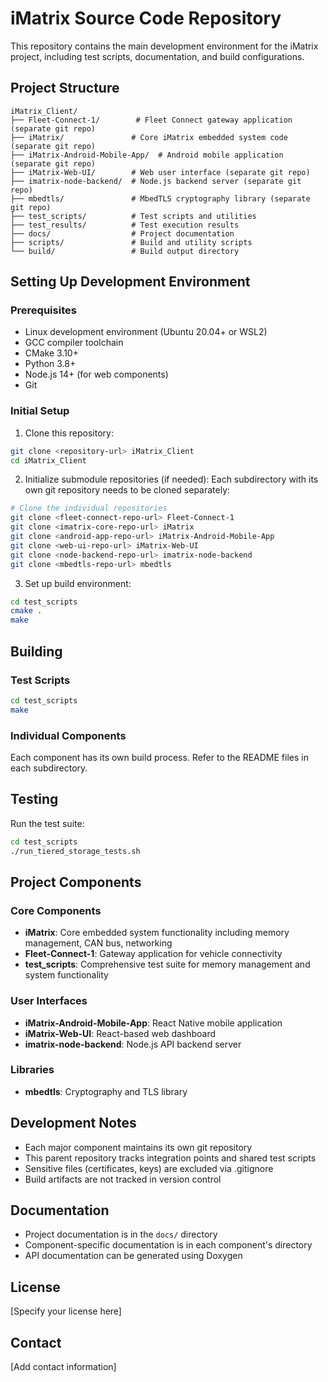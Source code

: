 # iMatrix Source Code Repository

This repository contains the main development environment for the iMatrix project, including test scripts, documentation, and build configurations.

## Project Structure

```
iMatrix_Client/
├── Fleet-Connect-1/        # Fleet Connect gateway application (separate git repo)
├── iMatrix/               # Core iMatrix embedded system code (separate git repo)
├── iMatrix-Android-Mobile-App/  # Android mobile application (separate git repo)
├── iMatrix-Web-UI/        # Web user interface (separate git repo)
├── imatrix-node-backend/  # Node.js backend server (separate git repo)
├── mbedtls/               # MbedTLS cryptography library (separate git repo)
├── test_scripts/          # Test scripts and utilities
├── test_results/          # Test execution results
├── docs/                  # Project documentation
├── scripts/               # Build and utility scripts
└── build/                 # Build output directory
```

## Setting Up Development Environment

### Prerequisites

- Linux development environment (Ubuntu 20.04+ or WSL2)
- GCC compiler toolchain
- CMake 3.10+
- Python 3.8+
- Node.js 14+ (for web components)
- Git

### Initial Setup

1. Clone this repository:
```bash
git clone <repository-url> iMatrix_Client
cd iMatrix_Client
```

2. Initialize submodule repositories (if needed):
Each subdirectory with its own git repository needs to be cloned separately:

```bash
# Clone the individual repositories
git clone <fleet-connect-repo-url> Fleet-Connect-1
git clone <imatrix-core-repo-url> iMatrix
git clone <android-app-repo-url> iMatrix-Android-Mobile-App
git clone <web-ui-repo-url> iMatrix-Web-UI
git clone <node-backend-repo-url> imatrix-node-backend
git clone <mbedtls-repo-url> mbedtls
```

3. Set up build environment:
```bash
cd test_scripts
cmake .
make
```

## Building

### Test Scripts
```bash
cd test_scripts
make
```

### Individual Components
Each component has its own build process. Refer to the README files in each subdirectory.

## Testing

Run the test suite:
```bash
cd test_scripts
./run_tiered_storage_tests.sh
```

## Project Components

### Core Components
- **iMatrix**: Core embedded system functionality including memory management, CAN bus, networking
- **Fleet-Connect-1**: Gateway application for vehicle connectivity
- **test_scripts**: Comprehensive test suite for memory management and system functionality

### User Interfaces
- **iMatrix-Android-Mobile-App**: React Native mobile application
- **iMatrix-Web-UI**: React-based web dashboard
- **imatrix-node-backend**: Node.js API backend server

### Libraries
- **mbedtls**: Cryptography and TLS library

## Development Notes

- Each major component maintains its own git repository
- This parent repository tracks integration points and shared test scripts
- Sensitive files (certificates, keys) are excluded via .gitignore
- Build artifacts are not tracked in version control

## Documentation

- Project documentation is in the `docs/` directory
- Component-specific documentation is in each component's directory
- API documentation can be generated using Doxygen

## License

[Specify your license here]

## Contact

[Add contact information]
